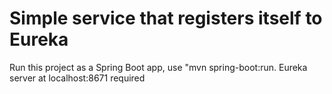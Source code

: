 # Simple service that registers itself to Eureka

Run this project as a Spring Boot app, use "mvn spring-boot:run.
Eureka server at localhost:8671 required



